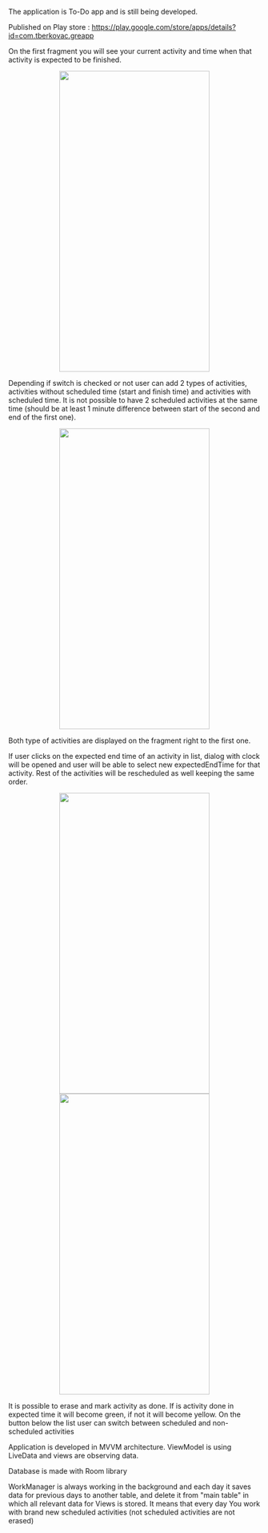 The application is To-Do app and is still being developed.

Published on Play store : https://play.google.com/store/apps/details?id=com.tberkovac.greapp


On the first fragment you will see your current activity and time when that activity is expected to be finished.
<p align="middle">
  <img src="https://user-images.githubusercontent.com/92406137/184719891-72ced0b7-c355-4ab7-a047-1d0c507a8dac.jpg" width=300px height=600px>
</p>

Depending if switch is checked or not user can add 2 types of activities, activities without scheduled time (start and finish time) and activities with scheduled time. It is not possible to have 2 scheduled activities at the same time (should be at least 1 minute difference between start of the second and end of the first one).

<p align="middle">
  <img src="https://user-images.githubusercontent.com/92406137/184719807-4b6e18cc-39d4-40b0-acf9-1824913053be.jpg" width=300px height=600px>
</p>

Both type of activities are displayed on the fragment right to the first one.

If user clicks on the expected end time of an activity in list, dialog with clock will be opened and user will be able to select new expectedEndTime
for that activity. Rest of the activities will be rescheduled as well keeping the same order.
<p align="middle">
  <img src="https://user-images.githubusercontent.com/92406137/184718824-70fe5962-7237-4d79-90a9-aa0ed24b25d8.jpg" width=300px height=600px>
  <img src="https://user-images.githubusercontent.com/92406137/184719741-a4ac6285-3639-4c98-808f-2e16a0821a69.jpg" width=300px height=600px>
</p>

It is possible to erase and mark activity as done. If is activity done in expected time it will become green, if not it will become yellow.
On the button below the list user can switch between scheduled and non-scheduled activities

Application is developed in MVVM architecture. ViewModel is using LiveData and views are observing data.

Database is made with Room library 

WorkManager is always working in the background and each day it saves data for previous days to another table, and delete it from "main table" in which all 
relevant data for Views is stored. It means that every day You work with brand new scheduled activities (not scheduled activities are not erased)
